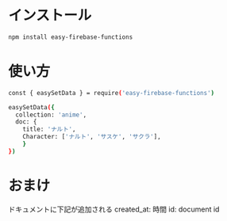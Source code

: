 # インストール

```bash
npm install easy-firebase-functions
```

# 使い方

```bash
const { easySetData } = require('easy-firebase-functions')

easySetData({
  collection: 'anime',
  doc: {
    title: 'ナルト',
    Character: ['ナルト', 'サスケ', 'サクラ'],
    }
})
```

# おまけ

ドキュメントに下記が追加される
created_at: 時間
id: document id
